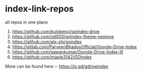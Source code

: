 # index-link-repos
all repos in one place

1) https://github.com/kulokenci/goindex-drive
2) https://github.com/xd003/goIndex-theme-nexmoe
3) https://github.com/alx-xlx/goindex
4) https://gitlab.com/ParveenBhadooOfficial/Google-Drive-Index
5) https://github.com/sawankumar/Google-Drive-Index-III
6) https://github.com/maple3142/GDIndex


More can be found here :- https://is.gd/gdriveindex
